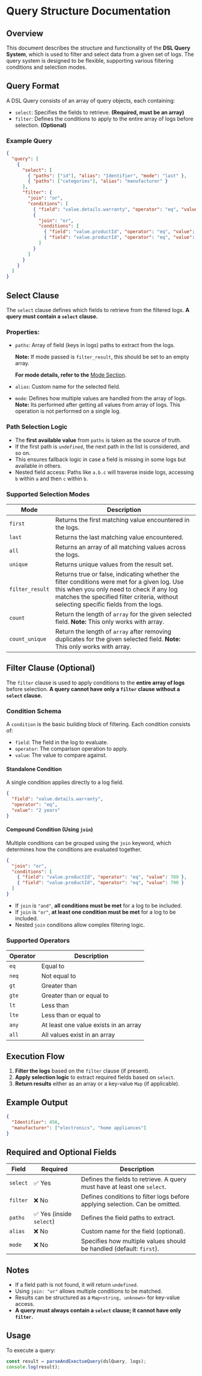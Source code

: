 # Query Structure Documentation

## Overview
This document describes the structure and functionality of the **DSL Query System**, which is used to filter and select data from a given set of logs. The query system is designed to be flexible, supporting various filtering conditions and selection modes.

## Query Format
A DSL Query consists of an array of query objects, each containing:
- `select`: Specifies the fields to retrieve. **(Required, must be an array)**
- `filter`: Defines the conditions to apply to the entire array of logs before selection. **(Optional)**

### Example Query
```json
{
  "query": [
    {
      "select": [
        { "paths": ["id"], "alias": "Identifier", "mode": "last" },
        { "paths": ["categories"], "alias": "manufacturer" }
      ],
      "filter": {
        "join": "or",
        "conditions": [
          { "field": "value.details.warranty", "operator": "eq", "value": "2 years" },
          {
            "join": "or",
            "conditions": [
              { "field": "value.productId", "operator": "eq", "value": 789 },
              { "field": "value.productId", "operator": "eq", "value": 790 }
            ]
          }
        ]
      }
    }
  ]
}
```

## Select Clause
The `select` clause defines which fields to retrieve from the filtered logs. **A query must contain a `select` clause.**

### Properties:
- `paths`: Array of field (keys in logs) paths to extract from the logs.

  **Note:** If mode passed is `filter_result`, this should be set to an empty array.
  
  **For mode details, refer to the** [Mode Section](#supported-selection-modes).
- `alias`: Custom name for the selected field.
- `mode`: Defines how multiple values are handled from the array of logs. **Note:** Its performed after getting all values from array of logs. This operation is not performed on a single log.

### Path Selection Logic
- The **first available value** from `paths` is taken as the source of truth.
- If the first path is `undefined`, the next path in the list is considered, and so on.
- This ensures fallback logic in case a field is missing in some logs but available in others.
- Nested field access: Paths like `a.b.c` will traverse inside logs, accessing `b` within `a` and then `c` within `b`.

### Supported Selection Modes
| Mode           | Description |
|---------------|------------|
| `first`       | Returns the first matching value encountered in the logs. |
| `last`        | Returns the last matching value encountered. |
| `all`         | Returns an array of all matching values across the logs. |
| `unique`      | Returns unique values from the result set. |
| `filter_result`  | Returns true or false, indicating whether the filter conditions were met for a given log. Use this when you only need to check if any log matches the specified filter criteria, without selecting specific fields from the logs. |
| `count`  | Return the length of `array` for the given selected field. **Note:** This only works with array. |
| `count_unique`  | Return the length of `array` after removing duplicates for the given selected field. **Note:** This only works with array. |


## Filter Clause (Optional)
The `filter` clause is used to apply conditions to the **entire array of logs** before selection. **A query cannot have only a `filter` clause without a `select` clause.**

### Condition Schema
A `condition` is the basic building block of filtering. Each condition consists of:
- `field`: The field in the log to evaluate.
- `operator`: The comparison operation to apply.
- `value`: The value to compare against.

#### Standalone Condition
A single condition applies directly to a log field.
```json
{
  "field": "value.details.warranty",
  "operator": "eq",
  "value": "2 years"
}
```

#### Compound Condition (Using `join`)
Multiple conditions can be grouped using the `join` keyword, which determines how the conditions are evaluated together.
```json
{
  "join": "or",
  "conditions": [
    { "field": "value.productId", "operator": "eq", "value": 789 },
    { "field": "value.productId", "operator": "eq", "value": 790 }
  ]
}
```
- If `join` is `"and"`, **all conditions must be met** for a log to be included.
- If `join` is `"or"`, **at least one condition must be met** for a log to be included.
- Nested `join` conditions allow complex filtering logic.

### Supported Operators
| Operator  | Description |
|-----------|------------|
| `eq`      | Equal to |
| `neq`     | Not equal to |
| `gt`      | Greater than |
| `gte`     | Greater than or equal to |
| `lt`      | Less than |
| `lte`     | Less than or equal to |
| `any`     | At least one value exists in an array |
| `all`     | All values exist in an array |

## Execution Flow
1. **Filter the logs** based on the `filter` clause (if present).
2. **Apply selection logic** to extract required fields based on `select`.
3. **Return results** either as an array or a key-value `Map` (if applicable).

## Example Output
```json
{
  "Identifier": 456,
  "manufacturer": ["electronics", "home appliances"]
}
```

## Required and Optional Fields
| Field   | Required | Description |
|---------|----------|-------------|
| `select` | ✅ Yes | Defines the fields to retrieve. A query must have at least one `select`. |
| `filter` | ❌ No  | Defines conditions to filter logs before applying selection. Can be omitted. |
| `paths` | ✅ Yes (inside `select`) | Defines the field paths to extract. |
| `alias` | ❌ No | Custom name for the field (optional). |
| `mode` | ❌ No | Specifies how multiple values should be handled (default: `first`). |

## Notes
- If a field path is not found, it will return `undefined`.
- Using `join: "or"` allows multiple conditions to be matched.
- Results can be structured as a `Map<string, unknown>` for key-value access.
- **A query must always contain a `select` clause; it cannot have only `filter`.**

## Usage
To execute a query:
```ts
const result = parseAndExectueQuery(dslQuery, logs);
console.log(result);
```


